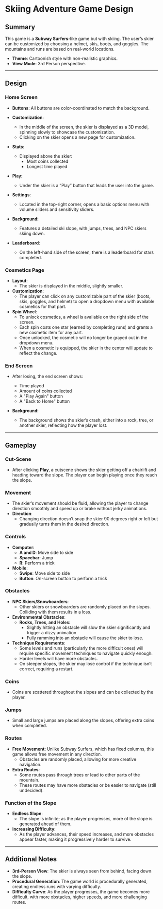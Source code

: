 # Skiing Adventure Game Design

## Summary

This game is a **Subway Surfers**-like game but with skiing. The user’s skier can be customized by choosing a helmet, skis, boots, and goggles. The mountains and runs are based on real-world locations.

- **Theme**: Cartoonish style with non-realistic graphics.
- **View Mode**: 3rd Person perspective.

---

## Design

### Home Screen

- **Buttons**: All buttons are color-coordinated to match the background.
- **Customization**:

  - In the middle of the screen, the skier is displayed as a 3D model, spinning slowly to showcase the customization.
  - Clicking on the skier opens a new page for customization.

- **Stats**:

  - Displayed above the skier:
    - Most coins collected
    - Longest time played

- **Play**:

  - Under the skier is a “Play” button that leads the user into the game.

- **Settings**:

  - Located in the top-right corner, opens a basic options menu with volume sliders and sensitivity sliders.

- **Background**:

  - Features a detailed ski slope, with jumps, trees, and NPC skiers skiing down.

- **Leaderboard**:
  - On the left-hand side of the screen, there is a leaderboard for stars completed.

### Cosmetics Page

- **Layout**:
  - The skier is displayed in the middle, slightly smaller.
- **Customization**:
  - The player can click on any customizable part of the skier (boots, skis, goggles, and helmet) to open a dropdown menu with available cosmetics for that part.
- **Spin Wheel**:
  - To unlock cosmetics, a wheel is available on the right side of the screen.
  - Each spin costs one star (earned by completing runs) and grants a new cosmetic item for any part.
  - Once unlocked, the cosmetic will no longer be grayed out in the dropdown menu.
  - When a cosmetic is equipped, the skier in the center will update to reflect the change.

### End Screen

- After losing, the end screen shows:

  - Time played
  - Amount of coins collected
  - A "Play Again" button
  - A "Back to Home" button

- **Background**:
  - The background shows the skier’s crash, either into a rock, tree, or another skier, reflecting how the player lost.

---

## Gameplay

### Cut-Scene

- After clicking **Play**, a cutscene shows the skier getting off a chairlift and heading toward the slope. The player can begin playing once they reach the slope.

### Movement

- The skier’s movement should be fluid, allowing the player to change direction smoothly and speed up or brake without jerky animations.
- **Direction**:
  - Changing direction doesn’t snap the skier 90 degrees right or left but gradually turns them in the desired direction.

### Controls

- **Computer**:
  - **A and D**: Move side to side
  - **Spacebar**: Jump
  - **R**: Perform a trick
- **Mobile**:
  - **Swipe**: Move side to side
  - **Button**: On-screen button to perform a trick

### Obstacles

- **NPC Skiers/Snowboarders**:
  - Other skiers or snowboarders are randomly placed on the slopes. Colliding with them results in a loss.
- **Environmental Obstacles**:
  - **Rocks, Trees, and Holes**:
    - Slightly hitting an obstacle will slow the skier significantly and trigger a dizzy animation.
    - Fully ramming into an obstacle will cause the skier to lose.
- **Technique Requirements**:
  - Some levels and runs (particularly the more difficult ones) will require specific movement techniques to navigate quickly enough.
  - Harder levels will have more obstacles.
  - On steeper slopes, the skier may lose control if the technique isn’t correct, requiring a restart.

### Coins

- Coins are scattered throughout the slopes and can be collected by the player.

### Jumps

- Small and large jumps are placed along the slopes, offering extra coins when completed.

### Routes

- **Free Movement**: Unlike Subway Surfers, which has fixed columns, this game allows free movement in any direction.
  - Obstacles are randomly placed, allowing for more creative navigation.
- **Extra Routes**:
  - Some routes pass through trees or lead to other parts of the mountain.
  - These routes may have more obstacles or be easier to navigate (still undecided).

### Function of the Slope

- **Endless Slope**:
  - The slope is infinite; as the player progresses, more of the slope is generated ahead of them.
- **Increasing Difficulty**:
  - As the player advances, their speed increases, and more obstacles appear faster, making it progressively harder to survive.

---

## Additional Notes

- **3rd-Person View**: The skier is always seen from behind, facing down the slope.
- **Procedural Generation**: The game world is procedurally generated, creating endless runs with varying difficulty.
- **Difficulty Curve**: As the player progresses, the game becomes more difficult, with more obstacles, higher speeds, and more challenging routes.
